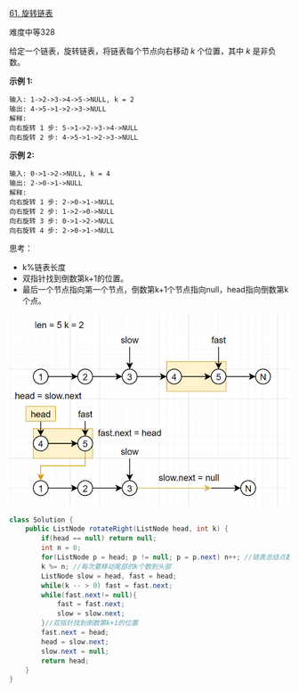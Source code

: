 [61. 旋转链表](https://leetcode-cn.com/problems/rotate-list/)

难度中等328

给定一个链表，旋转链表，将链表每个节点向右移动 *k* 个位置，其中 *k* 是非负数。

**示例 1:**

```
输入: 1->2->3->4->5->NULL, k = 2
输出: 4->5->1->2->3->NULL
解释:
向右旋转 1 步: 5->1->2->3->4->NULL
向右旋转 2 步: 4->5->1->2->3->NULL
```

**示例 2:**

```
输入: 0->1->2->NULL, k = 4
输出: 2->0->1->NULL
解释:
向右旋转 1 步: 2->0->1->NULL
向右旋转 2 步: 1->2->0->NULL
向右旋转 3 步: 0->1->2->NULL
向右旋转 4 步: 2->0->1->NULL
```

思考：

- k%链表长度
- 双指针找到倒数第k+1的位置。
- 最后一个节点指向第一个节点，倒数第k+1个节点指向null，head指向倒数第k个点。

![](img/6.png)

```java
class Solution {
    public ListNode rotateRight(ListNode head, int k) {
        if(head == null) return null;
        int n = 0;
        for(ListNode p = head; p != null; p = p.next) n++; //链表总结点数
        k %= n; //每次要移动尾部的k个数到头部
        ListNode slow = head, fast = head;
        while(k -- > 0) fast = fast.next; 
        while(fast.next!= null){
            fast = fast.next;
            slow = slow.next;
        }//双指针找到倒数第k+1的位置
        fast.next = head;
        head = slow.next;
        slow.next = null;
        return head;
    }
}
```

